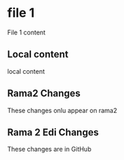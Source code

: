 # file 1
File 1 content

## Local content
local content

## Rama2 Changes
These changes onlu appear on rama2

## Rama 2 Edi Changes
These changes are in GitHub
